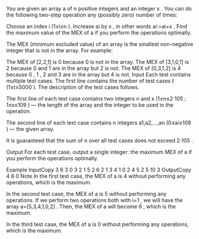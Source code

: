You are given an array a
 of n
 positive integers and an integer x
. You can do the following two-step operation any (possibly zero) number of times:

Choose an index i
 (1≤i≤n
).
Increase ai
 by x
, in other words ai:=ai+x
.
Find the maximum value of the MEX
 of a
 if you perform the operations optimally.

The MEX
 (minimum excluded value) of an array is the smallest non-negative integer that is not in the array. For example:

The MEX
 of [2,2,1]
 is 0
 because 0
 is not in the array.
The MEX
 of [3,1,0,1]
 is 2
 because 0
 and 1
 are in the array but 2
 is not.
The MEX
 of [0,3,1,2]
 is 4
 because 0
, 1
, 2
 and 3
 are in the array but 4
 is not.
Input
Each test contains multiple test cases. The first line contains the number of test cases t
 (1≤t≤5000
). The description of the test cases follows.

The first line of each test case contains two integers n
 and x
 (1≤n≤2⋅105
; 1≤x≤109
) — the length of the array and the integer to be used in the operation.

The second line of each test case contains n
 integers a1,a2,…,an
 (0≤ai≤109
) — the given array.

It is guaranteed that the sum of n
 over all test cases does not exceed 2⋅105
.

Output
For each test case, output a single integer: the maximum MEX
 of a
 if you perform the operations optimally.

Example
InputCopy
3
6 3
0 3 2 1 5 2
6 2
1 3 4 1 0 2
4 5
2 5 10 3
OutputCopy
4
6
0
Note
In the first test case, the MEX
 of a
 is 4
 without performing any operations, which is the maximum.

In the second test case, the MEX
 of a
 is 5
 without performing any operations. If we perform two operations both with i=1
, we will have the array a=[5,3,4,1,0,2]
. Then, the MEX
 of a
 will become 6
, which is the maximum.

In the third test case, the MEX
 of a
 is 0
 without performing any operations, which is the maximum.
